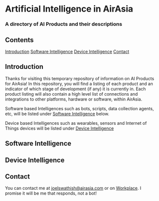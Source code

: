 # Artificial Intelligence in AirAsia
### A directory of AI Products and their descriptions

## Contents

[Introduction](#introduction)
[Software Intelligence](#software-intelligence)
[Device Intelligence](#device-intelligence)
[Contact](#contact)

## Introduction

Thanks for visiting this temporary repository of information on AI Products for AirAsia! In this repository, you will find a listing of each product and an indicator of which stage of development (if any) it is currently in. Each product listing will also contain a high level list of connections and integrations to other platforms, hardware or software, within AirAsia.

Software based Intelligences such as bots, scripts, data collection agents, etc, will be listed under [Software Intelligence](#software-intelligence) below.

Device based Intelligences such as wearables, sensors and Internet of Things devices will be listed under [Device Intelligence](#device-intelligence)

## Software Intelligence


## Device Intelligence


## Contact

You can contact me at joelswathish@airasia.com or on [Workplace](https://airasia.facebook.com/profile.php?id=100014575231763). I promise it will be me that responds, not a bot!


